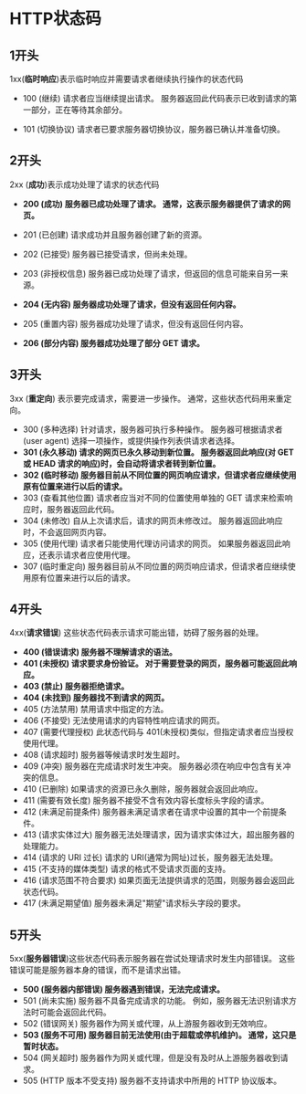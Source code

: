 # HTTP状态码

## 1开头

1xx(**临时响应**)表示临时响应并需要请求者继续执行操作的状态代码

* 100 (继续) 请求者应当继续提出请求。 服务器返回此代码表示已收到请求的第一部分，正在等待其余部分。

* 101 (切换协议) 请求者已要求服务器切换协议，服务器已确认并准备切换。

## 2开头

  2xx (**成功**)表示成功处理了请求的状态代码

* **200 (成功) 服务器已成功处理了请求。 通常，这表示服务器提供了请求的网页。**

* 201 (已创建) 请求成功并且服务器创建了新的资源。

* 202 (已接受) 服务器已接受请求，但尚未处理。

* 203 (非授权信息) 服务器已成功处理了请求，但返回的信息可能来自另一来源。

* **204 (无内容) 服务器成功处理了请求，但没有返回任何内容。**

* 205 (重置内容) 服务器成功处理了请求，但没有返回任何内容。

* **206 (部分内容) 服务器成功处理了部分 GET 请求。**

## 3开头

3xx (**重定向**) 表示要完成请求，需要进一步操作。 通常，这些状态代码用来重定向。

* 300 (多种选择) 针对请求，服务器可执行多种操作。 服务器可根据请求者 (user agent) 选择一项操作，或提供操作列表供请求者选择。
* **301 (永久移动) 请求的网页已永久移动到新位置。 服务器返回此响应(对 GET 或 HEAD 请求的响应)时，会自动将请求者转到新位置。**
* **302 (临时移动) 服务器目前从不同位置的网页响应请求，但请求者应继续使用原有位置来进行以后的请求。**
* 303 (查看其他位置) 请求者应当对不同的位置使用单独的 GET 请求来检索响应时，服务器返回此代码。
* 304 (未修改) 自从上次请求后，请求的网页未修改过。 服务器返回此响应时，不会返回网页内容。
* 305 (使用代理) 请求者只能使用代理访问请求的网页。 如果服务器返回此响应，还表示请求者应使用代理。
* 307 (临时重定向) 服务器目前从不同位置的网页响应请求，但请求者应继续使用原有位置来进行以后的请求。

## 4开头

4xx(**请求错误**) 这些状态代码表示请求可能出错，妨碍了服务器的处理。

* **400 (错误请求) 服务器不理解请求的语法。**
* **401 (未授权) 请求要求身份验证。 对于需要登录的网页，服务器可能返回此响应。**
* **403 (禁止) 服务器拒绝请求。**
* **404 (未找到) 服务器找不到请求的网页。**
* 405 (方法禁用) 禁用请求中指定的方法。
* 406 (不接受) 无法使用请求的内容特性响应请求的网页。
* 407 (需要代理授权) 此状态代码与 401(未授权)类似，但指定请求者应当授权使用代理。
* 408 (请求超时) 服务器等候请求时发生超时。
* 409 (冲突) 服务器在完成请求时发生冲突。 服务器必须在响应中包含有关冲突的信息。
* 410 (已删除) 如果请求的资源已永久删除，服务器就会返回此响应。
* 411 (需要有效长度) 服务器不接受不含有效内容长度标头字段的请求。
* 412 (未满足前提条件) 服务器未满足请求者在请求中设置的其中一个前提条件。
* 413 (请求实体过大) 服务器无法处理请求，因为请求实体过大，超出服务器的处理能力。
* 414 (请求的 URI 过长) 请求的 URI(通常为网址)过长，服务器无法处理。
* 415 (不支持的媒体类型) 请求的格式不受请求页面的支持。
* 416 (请求范围不符合要求) 如果页面无法提供请求的范围，则服务器会返回此状态代码。
* 417 (未满足期望值) 服务器未满足"期望"请求标头字段的要求。

## 5开头

5xx(**服务器错误**)这些状态代码表示服务器在尝试处理请求时发生内部错误。 这些错误可能是服务器本身的错误，而不是请求出错。

* **500 (服务器内部错误) 服务器遇到错误，无法完成请求。**
* 501 (尚未实施) 服务器不具备完成请求的功能。 例如，服务器无法识别请求方法时可能会返回此代码。
* 502 (错误网关) 服务器作为网关或代理，从上游服务器收到无效响应。
* **503 (服务不可用) 服务器目前无法使用(由于超载或停机维护)。 通常，这只是暂时状态。**
* 504 (网关超时) 服务器作为网关或代理，但是没有及时从上游服务器收到请求。
* 505 (HTTP 版本不受支持) 服务器不支持请求中所用的 HTTP 协议版本。
